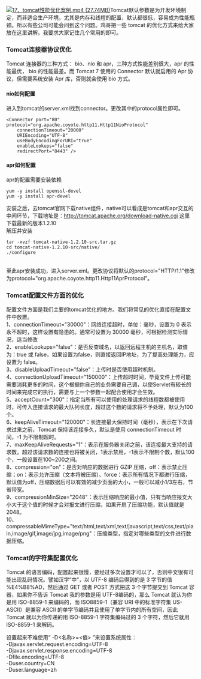[![17、tomcat性能优化案例.mp4 (27.74MB)](https://gw.alipayobjects.com/mdn/prod_resou/afts/img/A*NNs6TKOR3isAAAAAAAAAAABkARQnAQ)](https://www.yuque.com/docs/176645989?_lake_card=%7B%22status%22%3A%22done%22%2C%22name%22%3A%2217%E3%80%81tomcat%E6%80%A7%E8%83%BD%E4%BC%98%E5%8C%96%E6%A1%88%E4%BE%8B.mp4%22%2C%22size%22%3A29090856%2C%22taskId%22%3A%22u9495ef3f-4a7d-4806-ba99-d36829d2dfd%22%2C%22taskType%22%3A%22upload%22%2C%22url%22%3Anull%2C%22cover%22%3Anull%2C%22videoId%22%3A%22inputs%2Fprod%2Fyuque%2F2024%2F29413969%2Fmp4%2F1719845563277-555b17d7-b7fa-454e-8e9a-228dbb6b5846.mp4%22%2C%22download%22%3Afalse%2C%22__spacing%22%3A%22both%22%2C%22id%22%3A%22ScIei%22%2C%22margin%22%3A%7B%22top%22%3Atrue%2C%22bottom%22%3Atrue%7D%2C%22card%22%3A%22video%22%7D#ScIei)Tomcat默认参数是为开发环境制定，而非适合生产环境，尤其是内存和线程的配置，默认都很低，容易成为性能瓶颈。所以有些公司可能会问到这个问题。鸡哥把一些 tomcat 的优化方式来给大家放在这里讲解。我要求大家记住几个常用的即可。
### Tomcat连接器协议优化
Tomcat 连接器的三种方式： bio、nio 和 apr，三种方式性能差别很大，apr 的性能最优， bio 的性能最差。而 Tomcat 7 使用的 Connector 默认就启用的 Apr 协议，但需要系统安装 Apr 库，否则就会使用 bio 方式。
#### nio如何配置
进入到tomcat的server.xml找到connector。更改其中的protocol属性即可。
```
<Connector port="80" protocol="org.apache.coyote.http11.Http11NioProtocol" 
	connectionTimeout="20000" 
	URIEncoding="UTF-8" 
	useBodyEncodingForURI="true" 
	enableLookups="false" 
	redirectPort="8443" />
```
#### apr如何配置
apr的配置需要安装依赖
```
yum -y install openssl-devel
yum -y install apr-devel
```
安装之后，去tomcat官网下载native组件，native可以看成是tomcat和apr交互的中间环节，下载地址是：http://tomcat.apache.org/download-native.cgi 这里下载最新的版本1.2.10<br />解压并安装
```
tar -xvzf tomcat-native-1.2.10-src.tar.gz
cd tomcat-native-1.2.10-src/native/
./configure
```
<br />至此apr安装成功，进入server.xml。更改协议将默认的protocol="HTTP/1.1"修改为protocol="org.apache.coyote.http11.Http11AprProtocol"。
### Tomcat配置文件方面的优化
配置文件方面是我们主要的tomcat优化的地方。我们将常见的优化直接在配置文件中放置。<br />1、connectionTimeout="30000"：网络连接超时，单位：毫秒，设置为 0 表示永不超时，这样设置有隐患的。通常可设置为 30000 毫秒，可根据检测实际情况，适当修改<br />2、enableLookups="false"：是否反查域名，以返回远程主机的主机名，取值为：true 或 false，如果设置为false，则直接返回IP地址，为了提高处理能力，应设置为 false。<br />3、disableUploadTimeout="false"：上传时是否使用超时机制。<br />4、connectionUploadTimeout="150000"：上传超时时间，毕竟文件上传可能需要消耗更多的时间，这个根据你自己的业务需要自己调，以使Servlet有较长的时间来完成它的执行，需要与上一个参数一起配合使用才会生效。<br />5、acceptCount="300"：指定当所有可以使用的处理请求的线程数都被使用时，可传入连接请求的最大队列长度，超过这个数的请求将不予处理，默认为100个。<br />6、keepAliveTimeout="120000"：长连接最大保持时间（毫秒），表示在下次请求过来之前，Tomcat 保持该连接多久，默认是使用 connectionTimeout 时间，-1 为不限制超时。<br />7、maxKeepAliveRequests="1"：表示在服务器关闭之前，该连接最大支持的请求数。超过该请求数的连接也将被关闭，1表示禁用，-1表示不限制个数，默认100个，一般设置在100~200之间。<br />8、compression="on"：是否对响应的数据进行 GZIP 压缩，off：表示禁止压缩；on：表示允许压缩（文本将被压缩）、force：表示所有情况下都进行压缩，默认值为off，压缩数据后可以有效的减少页面的大小，一般可以减小1/3左右，节省带宽。<br />9、compressionMinSize="2048"：表示压缩响应的最小值，只有当响应报文大小大于这个值的时候才会对报文进行压缩，如果开启了压缩功能，默认值就是2048。<br />10、compressableMimeType="text/html,text/xml,text/javascript,text/css,text/plain,image/gif,image/jpg,image/png"：压缩类型，指定对哪些类型的文件进行数据压缩。
### Tomcat的字符集配置优化
Tomcat 的语言编码，配置起来很慢，要经过多次设置才可以了，否则中文很有可能出现乱码情况。譬如汉字“中”，以 UTF-8 编码后得到的是 3 字节的值 %E4%B8%AD，然后通过 GET 或者 POST 方式把这 3 个字节提交到 Tomcat 容器，如果你不告诉 Tomcat 我的参数是用 UTF-8编码的，那么 Tomcat 就认为你是用 ISO-8859-1 来编码的，而 ISO8859-1（兼容 URI 中的标准字符集 US-ASCII）是兼容 ASCII 的单字节编码并且使用了单字节内的所有空间，因此 Tomcat 就以为你传递的用 ISO-8859-1 字符集编码过的 3 个字符，然后它就用 ISO-8859-1 来解码。

设置起来不难使用“ -D<名称>=<值> ”来设置系统属性：<br />-Djavax.servlet.request.encoding=UTF-8<br />-Djavax.servlet.response.encoding=UTF-8 <br />-Dfile.encoding=UTF-8 <br />-Duser.country=CN <br />-Duser.language=zh
